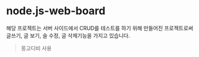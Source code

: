 # node.js-web-board

해당 프로젝트는 서버 사이드에서 CRUD를 테스트를 하기 위해 만들어진 프로젝트로써
글쓰기, 글 보기, 슬 수정, 글 삭제기능을 가지고 있습니다.

> 몽고디비 사용
